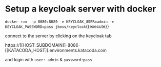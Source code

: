 # Setup a keycloak server with docker

`docker run  -p 8080:8080 -e KEYCLOAK_USER=admin -e KEYCLOAK_PASSWORD=pass jboss/keycloak`{{execute}}

connect to the server by clicking on the keycloak tab

https://[[HOST_SUBDOMAIN]]-8080-[[KATACODA_HOST]].environments.katacoda.com

and login with  `user: admin` & `password:pass`
